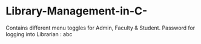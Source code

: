 # Library-Management-in-C-
Contains different menu toggles for Admin, Faculty &amp; Student. 
Password for logging into Librarian : abc
